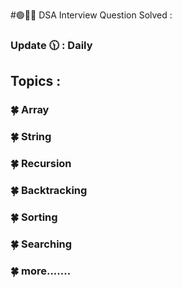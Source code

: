 #🟢🔴🔵 DSA Interview Question Solved :
   
### Update 🕦 : Daily 

## Topics : 
### 🍀 Array 
### 🍀 String 
### 🍀 Recursion 
### 🍀 Backtracking 
### 🍀 Sorting 
### 🍀 Searching 
### 🍀 more.......
